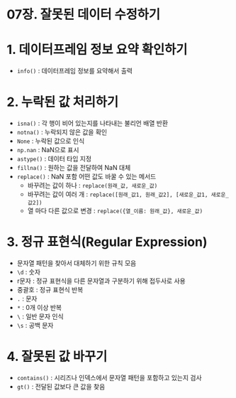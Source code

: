 # 07장. 잘못된 데이터 수정하기

# 1. 데이터프레임 정보 요약 확인하기

- `info()` : 데이터프레임 정보를 요약해서 출력

# 2. 누락된 값 처리하기

- `isna()` : 각 행이 비어 있는지를 나타내는 불리언 배열 반환
- `notna()` : 누락되지 않은 값을 확인
- `None` : 누락된 값으로 인식
- `np.nan` : NaN으로 표시
- `astype()` : 데이터 타입 지정
- `fillna()` : 원하는 값을 전달하여 NaN 대체
- `replace()` : NaN 포함 어떤 값도 바꿀 수 있는 메서드
    - 바꾸려는 값이 하나 : `replace(원래_값, 새로운_값)`
    - 바꾸려는 값이 여러 개 : `replace([원래_값1, 원래_값2], [새로운_값1, 새로운_값2])`
    - 열 마다 다른 값으로 변경 : `replace({열_이름: 원래_값}, 새로운_값)`

# 3. 정규 표현식(Regular Expression)

- 문자열 패턴을 찾아서 대체하기 위한 규칙 모음
- `\d` : 숫자
- r문자 : 정규 표현식을 다른 문자열과 구분하기 위해 접두사로 사용
- 중괄호 : 정규 표현식 반복
- `.` : 문자
- `*` : 0개 이상 반복
- `\` : 일반 문자 인식
- `\s` : 공백 문자

# 4. 잘못된 값 바꾸기

- `contains()` : 시리즈나 인덱스에서 문자열 패턴을 포함하고 있는지 검사
- `gt()` : 전달된 값보다 큰 값을 찾음